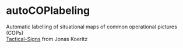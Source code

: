 # autoCOPlabeling
Automatic labelling of situational maps of common operational pictures (COPs)
<br />
[Tactical-Signs](https://github.com/jonas-koeritz/Taktische-Zeichen) from Jonas Koeritz

